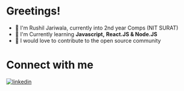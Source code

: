 # Greetings!
- 👋 I'm Rushil Jariwala, currently into 2nd year Comps (NIT SURAT)
- 🌱 I'm Currently learning **Javascript,** **React.JS & Node.JS**
- 💫 I would love to contribute to the open source community 

# Connect with me
[![linkedin](https://img.shields.io/badge/linkedin-0A66C2?style=for-the-badge&logo=linkedin&logoColor=white)](https://www.linkedin.com/)



<!---
ruseellkj/ruseellkj is a ✨ special ✨ repository because its `README.md` (this file) appears on your GitHub profile.
You can click the Preview link to take a look at your changes.
--->

